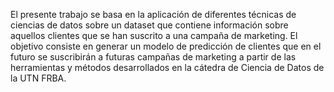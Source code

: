 El presente trabajo se basa en la aplicación de diferentes técnicas de ciencias de datos sobre un
dataset que contiene información sobre aquellos clientes que se han suscrito a una campaña de
marketing.
El objetivo consiste en generar un modelo de predicción de clientes que en el futuro se suscribirán a
futuras campañas de marketing a partir de las herramientas y métodos desarrollados en la cátedra de
Ciencia de Datos de la UTN FRBA.
